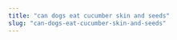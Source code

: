 ```yaml
---
title: "can dogs eat cucumber skin and seeds"
slug: "can-dogs-eat-cucumber-skin-and-seeds"
---
```


